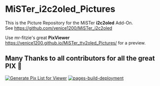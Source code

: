 # MiSTer_i2c2oled_Pictures
This is the Picture Repository for the MiSTer **i2c2oled** Add-On.  
See https://github.com/venice1200/MiSTer_i2c2oled  
  
Use mr-fitzie's great **PixViewer** https://venice1200.github.io/MiSTer_tty2oled_Pictures/ for a preview.  
  
Many Thanks to all contributors for all the great PIX 🙂  
---    
[![Generate Pix List for Viewer](https://github.com/venice1200/MiSTer_i2c2oled_Pictures/actions/workflows/publish_pix_data.yml/badge.svg)](https://github.com/venice1200/MiSTer_i2c2oled_Pictures/actions/workflows/publish_pix_data.yml) [![pages-build-deployment](https://github.com/venice1200/MiSTer_i2c2oled_Pictures/actions/workflows/pages/pages-build-deployment/badge.svg)](https://github.com/venice1200/MiSTer_i2c2oled_Pictures/actions/workflows/pages/pages-build-deployment)
